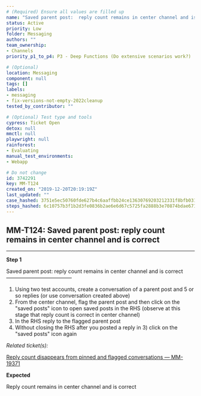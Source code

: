 ```yaml
---
# (Required) Ensure all values are filled up
name: "Saved parent post:  reply count remains in center channel and is correct"
status: Active
priority: Low
folder: Messaging
authors: ""
team_ownership: 
- Channels
priority_p1_to_p4: P3 - Deep Functions (Do extensive scenarios work?)

# (Optional)
location: Messaging
component: null
tags: []
labels: 
- messaging
- fix-versions-not-empty-2022cleanup
tested_by_contributor: ""

# (Optional) Test type and tools
cypress: Ticket Open
detox: null
mmctl: null
playwright: null
rainforest: 
- Evaluating
manual_test_environments: 
- Webapp

# Do not change
id: 3742291
key: MM-T124
created_on: "2019-12-20T20:19:19Z"
last_updated: ""
case_hashed: 3751e5ec50760fde627b4c6aaffbb24ce13630769203212331f8bfb031cfc3339b7d8d41134038d98d3f8820801f3278
steps_hashed: 6c10757b3f1b2d3fe0836b2ae6e6d67c5725fa2888b3e70874bdae67179a55487674343c861cd140b354b7ee0041832c
---
```


<!-- (Auto-generated) Based on frontmatter's "key" and "name" -->

## MM-T124: Saved parent post: reply count remains in center channel and is correct

---

**Step 1**

Saved parent post: reply count remains in center channel and is correct\
–––––––––––––––––––––––––

1. Using two test accounts, create a conversation of a parent post and 5 or so replies (or use conversation created above)
2. From the center channel, flag the parent post and then click on the "saved posts" icon to open saved posts in the RHS (observe at this stage that reply count is correct in center channel)
3. In the RHS reply to the flagged parent post
4. Without closing the RHS after you posted a reply in 3) click on the "saved posts" icon again

_Related ticket(s):_

[Reply count disappears from pinned and flagged conversations — MM-19371](https://mattermost.atlassian.net/browse/MM-19371)

**Expected**

Reply count remains in center channel and is correct

